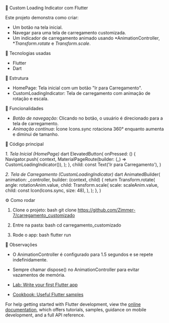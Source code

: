 📱 Custom Loading Indicator com Flutter

Este projeto demonstra como criar:
- Um botão na tela inicial.
- Navegar para uma tela de carregamento customizada.
- Um indicador de carregamento animado usando *AnimationController, **Transform.rotate* e *Transform.scale*.

🚀 Tecnologias usadas
- Flutter
- Dart

📂 Estrutura
- HomePage: Tela inicial com um botão "Ir para Carregamento".
- CustomLoadingIndicator: Tela de carregamento com animação de rotação e escala.

🎯 Funcionalidades
- *Botão de navegação*: Clicando no botão, o usuário é direcionado para a tela de carregamento.
- *Animação contínua*: Ícone Icons.sync rotaciona 360° enquanto aumenta e diminui de tamanho.

📜 Código principal

*1. Tela Inicial (HomePage)*
dart
ElevatedButton(
  onPressed: () {
    Navigator.push(
      context,
      MaterialPageRoute(builder: (_) => CustomLoadingIndicator()),
    );
  },
  child: const Text('Ir para Carregamento'),
)


*2. Tela de Carregamento (CustomLoadingIndicator)*
dart
AnimatedBuilder(
  animation: _controller,
  builder: (context, child) {
    return Transform.rotate(
      angle: rotationAnim.value,
      child: Transform.scale(
        scale: scaleAnim.value,
        child: const Icon(Icons.sync, size: 48),
      ),
    );
  },
)


⚙️ Como rodar
1. Clone o projeto:
   bash
   git clone https://github.com/Zimmer-7/carregamento_customizado
   
2. Entre na pasta:
   bash
   cd carregamento_customizado
   
3. Rode o app:
   bash
   flutter run
   

📝 Observações
- O AnimationController é configurado para 1.5 segundos e se repete indefinidamente.
- Sempre chamar dispose() no AnimationController para evitar vazamentos de memória.

- [Lab: Write your first Flutter app](https://docs.flutter.dev/get-started/codelab)
- [Cookbook: Useful Flutter samples](https://docs.flutter.dev/cookbook)

For help getting started with Flutter development, view the
[online documentation](https://docs.flutter.dev/), which offers tutorials,
samples, guidance on mobile development, and a full API reference.
